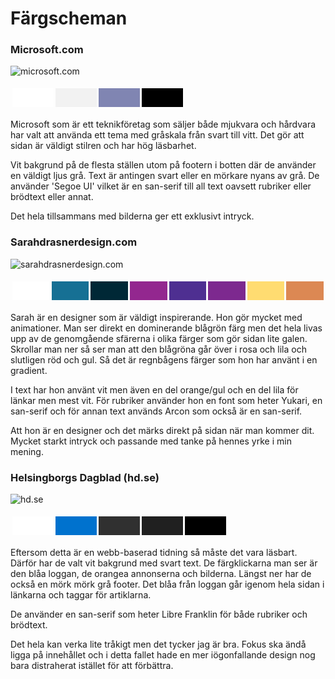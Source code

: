 Färgscheman
=========

### Microsoft.com

![microsoft.com](img/microsoft.png)

<table style="border-spacing: 3px; border-collapse: separate;">
  <tr>
    <td style="height: 30px; width: 50px;" bgcolor="#ffffff"></td>
    <td style="height: 30px; width: 50px;" bgcolor="#F2F2F2"></td>
    <td style="height: 30px; width: 50px;" bgcolor="#8085B2"></td>
    <td style="height: 30px; width: 50px;" bgcolor="#000000"></td>
  </tr>
</table>
Microsoft som är ett teknikföretag som säljer både mjukvara och hårdvara har valt att använda ett tema med gråskala från svart till vitt. Det gör att sidan är väldigt stilren och har hög läsbarhet. 

Vit bakgrund på de flesta ställen utom på footern i botten där de använder en väldigt ljus grå. Text är antingen svart eller en mörkare nyans av grå. 
De använder 'Segoe UI' vilket är en san-serif till all text oavsett rubriker eller brödtext eller annat.

Det hela tillsammans med bilderna ger ett exklusivt intryck.


### Sarahdrasnerdesign.com

![sarahdrasnerdesign.com](img/sarahd.png)

<table style="border-spacing: 3px; border-collapse: separate;">
  <tr>
    <td style="height: 30px; width: 50px;" bgcolor="#ffffff"></td>
    <td style="height: 30px; width: 50px;" bgcolor="#167094"></td>
    <td style="height: 30px; width: 50px;" bgcolor="#002836"></td>
    <td style="height: 30px; width: 50px;" bgcolor="#93278F"></td>
    <td style="height: 30px; width: 50px;" bgcolor="#4E2F91"></td>
    <td style="height: 30px; width: 50px;" bgcolor="#7D298F"></td>
    <td style="height: 30px; width: 50px;" bgcolor="#FFDC71"></td>
    <td style="height: 30px; width: 50px;" bgcolor="#DC8853"></td>
  </tr>
</table>

Sarah är en designer som är väldigt inspirerande. Hon gör mycket med animationer.
Man ser direkt en dominerande blågrön färg men det hela livas upp av de genomgående sfärerna i olika färger som gör sidan lite galen. Skrollar man ner så ser man att den blågröna går över i rosa och lila och slutligen röd och gul. Så det är regnbågens färger som hon har använt i en gradient.

I text har hon använt vit men även en del orange/gul och en del lila för länkar men mest vit.
För rubriker använder hon en font som heter Yukari, en san-serif och för annan text används Arcon som också är en san-serif.

Att hon är en designer och det märks direkt på sidan när man kommer dit. Mycket starkt intryck och passande med tanke på hennes yrke i min mening.

### Helsingborgs Dagblad (hd.se)

![hd.se](img/hd.png)

<table style="border-spacing: 3px; border-collapse: separate;">
  <tr>
    <td style="height: 30px; width: 50px;" bgcolor="#ffffff"></td>
    <td style="height: 30px; width: 50px;" bgcolor="#0072CE"></td>
    <td style="height: 30px; width: 50px;" bgcolor="#303030"></td>
    <td style="height: 30px; width: 50px;" bgcolor="#202020"></td>
    <td style="height: 30px; width: 50px;" bgcolor="#000000"></td>
  </tr>
</table>

Eftersom detta är en webb-baserad tidning så måste det vara läsbart. Därför har de valt vit bakgrund med svart text. De färgklickarna man ser är den blåa loggan, de orangea annonserna och bilderna. Längst ner har de också en mörk mörk grå footer.
Det blåa från loggan går igenom hela sidan i länkarna och taggar för artiklarna.

De använder en san-serif som heter Libre Franklin för både rubriker och brödtext.

Det hela kan verka lite tråkigt men det tycker jag är bra. Fokus ska ändå ligga på innehållet och i detta fallet hade en mer iögonfallande design nog bara distraherat istället för att förbättra.